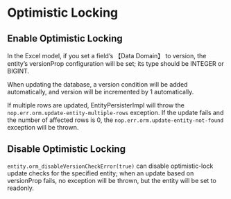 # Optimistic Locking

## Enable Optimistic Locking

In the Excel model, if you set a field’s 【Data Domain】 to version, the entity’s versionProp configuration will be set; its type should be INTEGER or BIGINT.

When updating the database, a version condition will be added automatically, and version will be incremented by 1 automatically.

If multiple rows are updated, EntityPersisterImpl will throw the `nop.err.orm.update-entity-multiple-rows` exception.
If the update fails and the number of affected rows is 0, the `nop.err.orm.update-entity-not-found` exception will be thrown.

## Disable Optimistic Locking

`entity.orm_disableVersionCheckError(true)` can disable optimistic-lock update checks for the specified entity; when an update based on versionProp fails, no exception will be thrown, but the entity will be set to readonly.

<!-- SOURCE_MD5:829d879553760467317de65475838606-->
